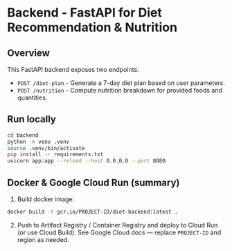 # Backend - FastAPI for Diet Recommendation & Nutrition

## Overview
This FastAPI backend exposes two endpoints:
- `POST /diet-plan` - Generate a 7-day diet plan based on user parameters.
- `POST /nutrition` - Compute nutrition breakdown for provided foods and quantities.

## Run locally
```bash
cd backend
python -m venv .venv
source .venv/bin/activate
pip install -r requirements.txt
uvicorn app:app --reload --host 0.0.0.0 --port 8080
```

## Docker & Google Cloud Run (summary)
1. Build docker image:
```bash
docker build -t gcr.io/PROJECT-ID/diet-backend:latest .
```

2. Push to Artifact Registry / Container Registry and deploy to Cloud Run (or use Cloud Build).
See Google Cloud docs — replace `PROJECT-ID` and region as needed.
